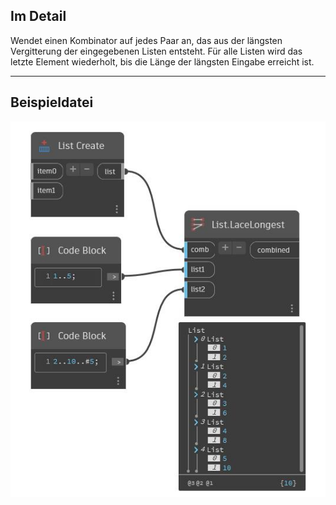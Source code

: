 ## Im Detail
Wendet einen Kombinator auf jedes Paar an, das aus der längsten Vergitterung der eingegebenen Listen entsteht. Für alle Listen wird das letzte Element wiederholt, bis die Länge der längsten Eingabe erreicht ist.
___
## Beispieldatei

![LaceLongest](./CoreNodeModels.HigherOrder.LaceLongest_img.jpg)

